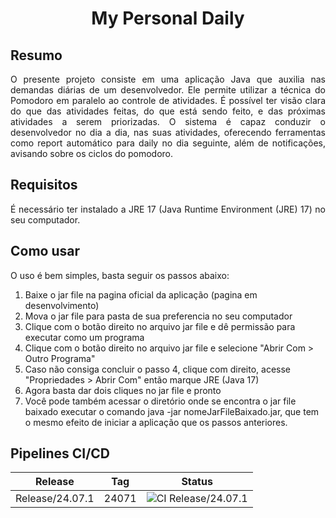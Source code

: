 <h1><center>My Personal Daily</center></h1>

## Resumo
<p style="text-align: justify;">
O presente projeto consiste em uma aplicação Java que auxilia nas demandas diárias de um desenvolvedor. Ele permite utilizar a técnica do Pomodoro em paralelo ao controle de atividades. É possível ter visão clara do que das atividades feitas, do que está sendo feito, e das próximas atividades a serem priorizadas. O sistema é capaz conduzir o desenvolvedor no dia a dia, nas suas atividades, oferecendo ferramentas como report automático para daily no dia seguinte, além de notificações, avisando sobre os ciclos do pomodoro.


</p>

## Requisitos
<p style="text-align: justify;">
É necessário ter instalado a JRE 17 (Java Runtime Environment (JRE) 17) no seu computador.
</p>

## Como usar
<p style="text-align: justify;">
O uso é bem simples, basta seguir os passos abaixo:
</p>

1. Baixe o jar file na pagina oficial da aplicação (pagina em desenvolvimento)
2. Mova o jar file para pasta de sua preferencia no seu computador
3. Clique com o botão direito no arquivo jar file e dê permissão para executar como um programa
4. Clique com o botão direito no arquivo jar file e selecione "Abrir Com > Outro Programa"
5. Caso não consiga concluir o passo 4, clique com direito, acesse "Propriedades > Abrir Com" então marque JRE (Java 17)
6. Agora basta dar dois cliques no jar file e pronto
7. Você pode também acessar o diretório onde se encontra o jar file baixado executar o comando java -jar nomeJarFileBaixado.jar, que tem o mesmo efeito de iniciar a aplicação que os passos anteriores.


## Pipelines CI/CD
|Release |Tag | Status |
|--------|--------|--------|
|Release/24.07.1|24071 |![CI Release/24.07.1](https://github.com/devBino/my_personal_daily/actions/workflows/current_release_ci.yml/badge.svg?branch=release/24.07.1) |